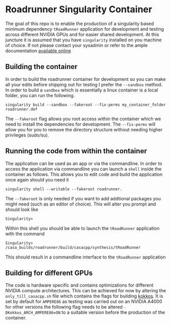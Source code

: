 # Roadrunner Singularity Container

The goal of this repo is to enable the production of a singularity based minimum dependency `tRoadRunner` application for development and testing across different NVIDIA GPUs and for easier shared development. At this juncture it is assumed that you have `singularity` installed on you machine of choice. If not please contact your sysadmin or refer to the ample documentation [available online](https://docs.sylabs.io/guides/3.11/user-guide/index.html)

## Building the container
In order to build the roadrunner container for development so you can make all your edits before shipping out for testing I prefer the `--sandbox` method. In order to build a `sandbox` which is essentially a linux container is a local folder, you can run the following.

```
singularity build --sandbox --fakeroot --fix-perms my_container_folder roadrunner.def
```
The `--fakeroot` flag allows you root access within the container which we need to install the dependencies for development. The `--fix-perms` will allow you for you to remove the directory structure without needing higher privileges (sudo/su). 

## Running the code from within the container
The application can be used as an app or via the commandline. In order to access the application via commandline you can launch a `shell` inside the container as follows. This allows you to edit code and build the application once again should you need it
```
singularity shell --writable --fakeroot roadrunner.
```

The `--fakeroot` is only needed if you want to add addtional packages you might need (such as an editor of choice). This will alter you prompt and should look like 
```
Singularity>
```

Within this shell you should be able to launch the `tRoadRunner` application with the command
```
Singularity> /casa_builds/roadrunner/build/casacpp/synthesis/tRoadRunner
```
This should result in a commandline interface to the `tRoadRunner` application

## Building for different GPUs

The code is hardware specific and contains optimizations for different NVIDIA compute architectures. This can be achieved for now by altering the `only_till_casacpp.sh` file which contains the flags for building [kokkos](https://github.com/kokkos/kokkos). It is set by default for `AMPERE86` as testing was carried out on an NVIDIA A4000 for other versions the following flag needs to be altered `-DKokkos_ARCH_AMPERE86=ON` to a suitable version before the production of the container.
